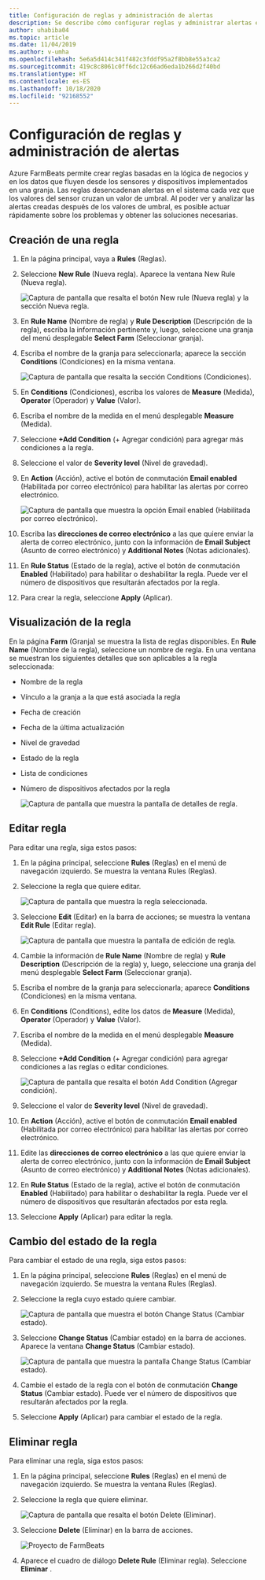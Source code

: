 ```yaml
---
title: Configuración de reglas y administración de alertas
description: Se describe cómo configurar reglas y administrar alertas en FarmBeats.
author: uhabiba04
ms.topic: article
ms.date: 11/04/2019
ms.author: v-umha
ms.openlocfilehash: 5e6a5d414c341f482c3fddf95a2f8bb8e55a3ca2
ms.sourcegitcommit: 419c8c8061c0ff6dc12c66ad6eda1b266d2f40bd
ms.translationtype: HT
ms.contentlocale: es-ES
ms.lasthandoff: 10/18/2020
ms.locfileid: "92168552"
---
```

# <a name="configure-rules-and-manage-alerts"></a>Configuración de reglas y administración de alertas

Azure FarmBeats permite crear reglas basadas en la lógica de negocios y en los datos que fluyen desde los sensores y dispositivos implementados en una granja. Las reglas desencadenan alertas en el sistema cada vez que los valores del sensor cruzan un valor de umbral. Al poder ver y analizar las alertas creadas después de los valores de umbral, es posible actuar rápidamente sobre los problemas y obtener las soluciones necesarias.

## <a name="create-rule"></a>Creación de una regla

1. En la página principal, vaya a **Rules** (Reglas).
2. Seleccione **New Rule** (Nueva regla). Aparece la ventana New Rule (Nueva regla).

    ![Captura de pantalla que resalta el botón New rule (Nueva regla) y la sección Nueva regla.](./media/configure-rules-and-alerts-in-azure-farmbeats/new-rule-1.png)

3. En **Rule Name** (Nombre de regla) y **Rule Description** (Descripción de la regla), escriba la información pertinente y, luego, seleccione una granja del menú desplegable **Select Farm** (Seleccionar granja).
4. Escriba el nombre de la granja para seleccionarla; aparece la sección **Conditions** (Condiciones) en la misma ventana.  

    ![Captura de pantalla que resalta la sección Conditions (Condiciones).](./media/configure-rules-and-alerts-in-azure-farmbeats/new-rule-condition-1.png)

5. En **Conditions** (Condiciones), escriba los valores de **Measure** (Medida), **Operator** (Operador) y **Value** (Valor).
6. Escriba el nombre de la medida en el menú desplegable **Measure** (Medida).
7. Seleccione **+Add Condition** (+ Agregar condición) para agregar más condiciones a la regla.
8. Seleccione el valor de **Severity level** (Nivel de gravedad).
9. En **Action** (Acción), active el botón de conmutación **Email enabled** (Habilitada por correo electrónico) para habilitar las alertas por correo electrónico.

    ![Captura de pantalla que muestra la opción Email enabled (Habilitada por correo electrónico).](./media/configure-rules-and-alerts-in-azure-farmbeats/new-rule-email-1.png)

10. Escriba las **direcciones de correo electrónico** a las que quiere enviar la alerta de correo electrónico, junto con la información de **Email Subject** (Asunto de correo electrónico) y **Additional Notes** (Notas adicionales).  
11. En **Rule Status** (Estado de la regla), active el botón de conmutación **Enabled** (Habilitado) para habilitar o deshabilitar la regla.
    Puede ver el número de dispositivos que resultarán afectados por la regla.
12. Para crear la regla, seleccione **Apply** (Aplicar).

## <a name="view-rule"></a>Visualización de la regla

En la página **Farm** (Granja) se muestra la lista de reglas disponibles. En **Rule Name** (Nombre de la regla), seleccione un nombre de regla. En una ventana se muestran los siguientes detalles que son aplicables a la regla seleccionada:
 - Nombre de la regla
 - Vínculo a la granja a la que está asociada la regla
 - Fecha de creación
 - Fecha de la última actualización
 - Nivel de gravedad
 - Estado de la regla
 - Lista de condiciones  
 - Número de dispositivos afectados por la regla

    ![Captura de pantalla que muestra la pantalla de detalles de regla.](./media/configure-rules-and-alerts-in-azure-farmbeats/view-rule-1.png)

## <a name="edit-rule"></a>Editar regla

Para editar una regla, siga estos pasos:

1. En la página principal, seleccione **Rules** (Reglas) en el menú de navegación izquierdo.
   Se muestra la ventana Rules (Reglas).
2. Seleccione la regla que quiere editar.

    ![Captura de pantalla que muestra la regla seleccionada.](./media/configure-rules-and-alerts-in-azure-farmbeats/edit-rule-action-bar-1.png)

3. Seleccione **Edit** (Editar) en la barra de acciones; se muestra la ventana **Edit Rule** (Editar regla).

    ![Captura de pantalla que muestra la pantalla de edición de regla.](./media/configure-rules-and-alerts-in-azure-farmbeats/edit-rule-one-1.png)

4. Cambie la información de **Rule Name** (Nombre de regla) y **Rule Description** (Descripción de la regla) y, luego, seleccione una granja del menú desplegable **Select Farm** (Seleccionar granja).
5. Escriba el nombre de la granja para seleccionarla; aparece **Conditions** (Condiciones) en la misma ventana.  
6. En **Conditions** (Conditions), edite los datos de **Measure** (Medida), **Operator** (Operador) y **Value** (Valor).
7. Escriba el nombre de la medida en el menú desplegable **Measure** (Medida).
8. Seleccione **+Add Condition** (+ Agregar condición) para agregar condiciones a las reglas o editar condiciones.

    ![Captura de pantalla que resalta el botón Add Condition (Agregar condición).](./media/configure-rules-and-alerts-in-azure-farmbeats/edit-rule-two-1.png)

9.  Seleccione el valor de **Severity level** (Nivel de gravedad).  
10. En **Action** (Acción), active el botón de conmutación **Email enabled** (Habilitada por correo electrónico) para habilitar las alertas por correo electrónico.
11. Edite las **direcciones de correo electrónico** a las que quiere enviar la alerta de correo electrónico, junto con la información de **Email Subject** (Asunto de correo electrónico) y **Additional Notes** (Notas adicionales).  
12. En **Rule Status** (Estado de la regla), active el botón de conmutación **Enabled** (Habilitado) para habilitar o deshabilitar la regla.
Puede ver el número de dispositivos que resultarán afectados por esta regla.
13. Seleccione **Apply** (Aplicar) para editar la regla.

## <a name="change-rule-status"></a>Cambio del estado de la regla

Para cambiar el estado de una regla, siga estos pasos:

1. En la página principal, seleccione **Rules** (Reglas) en el menú de navegación izquierdo. Se muestra la ventana Rules (Reglas).
2. Seleccione la regla cuyo estado quiere cambiar.

    ![Captura de pantalla que muestra el botón Change Status (Cambiar estado).](./media/configure-rules-and-alerts-in-azure-farmbeats/change-status-rule-action-bar-1.png)

3. Seleccione **Change Status** (Cambiar estado) en la barra de acciones. Aparece la ventana **Change Status** (Cambiar estado).

    ![Captura de pantalla que muestra la pantalla Change Status (Cambiar estado).](./media/configure-rules-and-alerts-in-azure-farmbeats/rule-change-status-1.png)

3. Cambie el estado de la regla con el botón de conmutación **Change Status** (Cambiar estado).
   Puede ver el número de dispositivos que resultarán afectados por la regla.
4. Seleccione **Apply** (Aplicar) para cambiar el estado de la regla.

## <a name="delete-rule"></a>Eliminar regla

Para eliminar una regla, siga estos pasos:

1. En la página principal, seleccione **Rules** (Reglas) en el menú de navegación izquierdo. Se muestra la ventana Rules (Reglas).
2. Seleccione la regla que quiere eliminar.

    ![Captura de pantalla que resalta el botón Delete (Eliminar).](./media/configure-rules-and-alerts-in-azure-farmbeats/delete-rule-action-bar-1.png)

3. Seleccione **Delete** (Eliminar) en la barra de acciones.

    ![Proyecto de FarmBeats](./media/configure-rules-and-alerts-in-azure-farmbeats/delete-rule-1.png)

4. Aparece el cuadro de diálogo **Delete Rule** (Eliminar regla). Seleccione **Eliminar** .
